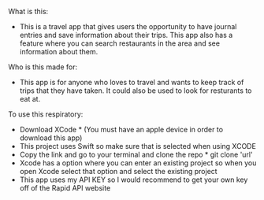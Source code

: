 What is this:
* This is a travel app that gives users the opportunity to have journal entries and save information about their trips. This app also has a feature where you can search restaurants in the area and see information about them.

Who is this made for: 
* This app is for anyone who loves to travel and wants to keep track of trips that they have taken. It could also be used to look for resturants to eat at. 

To use this respiratory: 

* Download XCode
        * (You must have an apple device in order to download this app)
* This project uses Swift so make sure that is selected when using XCODE
* Copy the link and go to your terminal and clone the repo
       * git clone 'url'
*  Xcode has a option where you can enter an existing project so when you open Xcode select that option and select the existing        project
*  This app uses my API KEY so I would recommend to get your own key off of the Rapid API website 
